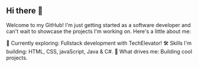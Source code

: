 ## Hi there 👋

<!--
**ssalih755/ssalih755** is a ✨ _special_ ✨ repository because its `README.md` (this file) appears on your GitHub profile.

Here are some ideas to get you started:

- 🔭 I’m currently working on ... prework
- 🌱 I’m currently learning ... software deveopment
- 👯 I’m looking to collaborate on ...
- 🤔 I’m looking for help with ...
- 💬 Ask me about ...
- 📫 How to reach me: ...
- ⚡ Fun fact: ...
-->

Welcome to my GitHub! I'm just getting started as a software developer and can't wait to showcase the projects I'm working on. Here's a little about me:

🌱 Currently exploring: Fullstack development with TechElevator!
🛠️ Skills I'm building: HTML, CSS, javaScript, Java & C#.
🎯 What drives me: Building cool projects.


